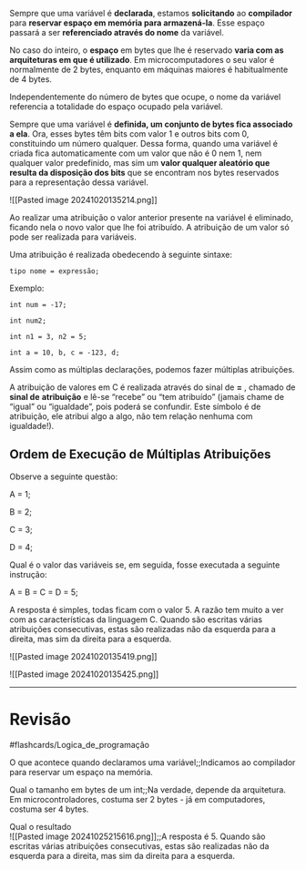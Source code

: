 Sempre que uma variável é **declarada**, estamos **solicitando** ao **compilador** para **reservar espaço em memória para armazená-la**. Esse espaço passará a ser **referenciado através do nome** da variável.

No caso do inteiro, o **espaço** em bytes que lhe é reservado **varia com as arquiteturas em que é utilizado**. Em microcomputadores o seu valor é normalmente de 2 bytes, enquanto em máquinas maiores é habitualmente de 4 bytes.

Independentemente do número de bytes que ocupe, o nome da variável referencia a totalidade do espaço ocupado pela variável.

Sempre que uma variável é **definida, um conjunto de bytes fica associado a ela**. Ora, esses bytes têm bits com valor 1 e outros bits com 0, constituindo um número qualquer. Dessa forma, quando uma variável é criada fica automaticamente com um valor que não é 0 nem 1, nem qualquer valor predefinido, mas sim um **valor qualquer aleatório que resulta da disposição dos bits** que se encontram nos bytes reservados para a representação dessa variável.

![[Pasted image 20241020135214.png]]

Ao realizar uma atribuição o valor anterior presente na variável é eliminado, ficando nela o novo valor que lhe foi atribuído. A atribuição de um valor só pode ser realizada para variáveis.

Uma atribuição é realizada obedecendo à seguinte sintaxe:
```
tipo nome = expressão;
```

Exemplo:
```
int num = -17;

int num2;

int n1 = 3, n2 = 5;

int a = 10, b, c = -123, d;
```

Assim como as múltiplas declarações, podemos fazer múltiplas atribuições.

A atribuição de valores em C é realizada através do sinal de **=** , chamado de **sinal de** **atribuição** e lê-se “recebe” ou “tem atribuído” (jamais chame de “igual” ou “igualdade”, pois poderá se confundir. Este símbolo é de atribuição, ele atribui algo a algo, não tem relação nenhuma com igualdade!).

## Ordem de Execução de Múltiplas Atribuições
Observe a seguinte questão:

A = 1;

B = 2;

C = 3;

D = 4;

Qual é o valor das variáveis se, em seguida, fosse executada a seguinte instrução:

A = B = C = D = 5;

A resposta é simples, todas ficam com o valor 5. A razão tem muito a ver com as características da linguagem C. Quando são escritas várias atribuições consecutivas, estas são realizadas não da esquerda para a direita, mas sim da direita para a esquerda.

![[Pasted image 20241020135419.png]]

![[Pasted image 20241020135425.png]]

---
# Revisão
#flashcards/Logica_de_programação

O que acontece quando declaramos uma variável;;Indicamos ao compilador para reservar um espaço na memória.
<!--SR:!2024-10-29,4,270-->

Qual o tamanho em bytes de um int;;Na verdade, depende da arquitetura. Em microcontroladores, costuma ser 2 bytes - já em computadores, costuma ser 4 bytes.
<!--SR:!2024-10-29,4,270-->

Qual o resultado<br>![[Pasted image 20241025215616.png]];;A resposta é 5. Quando são escritas várias atribuições consecutivas, estas são realizadas não da esquerda para a direita, mas sim da direita para a esquerda.
<!--SR:!2024-10-29,4,270-->

